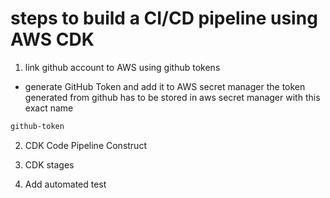 # steps to build a CI/CD pipeline using AWS CDK

1. link github account to AWS using github tokens

- generate GitHub Token and add it to AWS secret manager
  the token generated from github has to be stored in aws secret manager with this exact name

```bash
github-token
```

2. CDK Code Pipeline Construct

3. CDK stages

4. Add automated test

